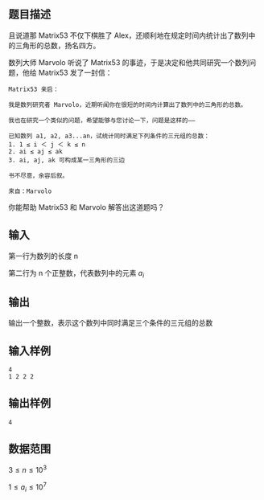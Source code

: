 ## 题目描述

且说道那 Matrix53 不仅下棋胜了 Alex，还顺利地在规定时间内统计出了数列中的三角形的总数，扬名四方。

数列大师 Marvolo 听说了 Matrix53 的事迹，于是决定和他共同研究一个数列问题，他给 Matrix53 发了一封信：

    Matrix53 亲启：

    我是数列研究者 Marvolo，近期听闻你在很短的时间内计算出了数列中的三角形的总数。

    我也在研究一个类似的问题，希望能够与您讨论一下，问题是这样的——

    已知数列 a1, a2, a3...an，试统计同时满足下列条件的三元组的总数：
    1. 1 ≤ i ＜ j ＜ k ≤ n
    2. ai ≤ aj ≤ ak
    3. ai, aj, ak 可构成某一三角形的三边

    书不尽意，余容后叙。

    来自：Marvolo

你能帮助 Matrix53 和 Marvolo 解答出这道题吗？

## 输入

第一行为数列的长度 n

第二行为 n 个正整数，代表数列中的元素 $a_i$

## 输出

输出一个整数，表示这个数列中同时满足三个条件的三元组的总数

## 输入样例

    4
    1 2 2 2

## 输出样例

    4

## 数据范围

$3\leq n \leq 10^3$

$1\leq a_i \leq 10^7$
